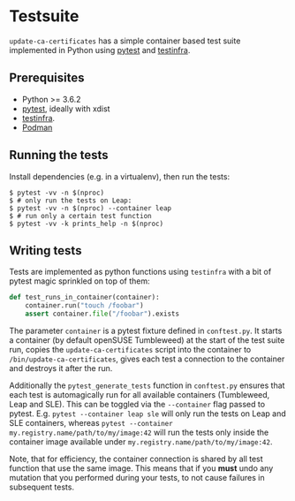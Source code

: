 # Testsuite

`update-ca-certificates` has a simple container based test suite implemented in
Python using [pytest](https://pytest.org) and
[testinfra](https://testinfra.readthedocs.io/).


## Prerequisites

- Python >= 3.6.2
- [pytest](https://docs.pytest.org/en/stable/), ideally with xdist
- [testinfra](https://testinfra.readthedocs.io/).
- [Podman](https://podman.io/)


## Running the tests

Install dependencies (e.g. in a virtualenv), then run the tests:

```ShellSession
$ pytest -vv -n $(nproc)
$ # only run the tests on Leap:
$ pytest -vv -n $(nproc) --container leap
$ # run only a certain test function
$ pytest -vv -k prints_help -n $(nproc)
```


## Writing tests

Tests are implemented as python functions using `testinfra` with a bit of pytest
magic sprinkled on top of them:
```python
def test_runs_in_container(container):
    container.run("touch /foobar")
    assert container.file("/foobar").exists
```

The parameter `container` is a pytest fixture defined in `conftest.py`. It
starts a container (by default openSUSE Tumbleweed) at the start of the test
suite run, copies the `update-ca-certificates` script into the container to
`/bin/update-ca-certificates`, gives each test a connection to the container and
destroys it after the run.

Additionally the `pytest_generate_tests` function in `conftest.py` ensures that
each test is automagically run for all available containers (Tumbleweed, Leap
and SLE). This can be toggled via the `--container` flag passed to
pytest. E.g. `pytest --container leap sle` will only run the tests on Leap and
SLE containers, whereas `pytest --container
my.registry.name/path/to/my/image:42` will run the tests only inside the
container image available under `my.registry.name/path/to/my/image:42`.

Note, that for efficiency, the container connection is shared by all test
function that use the same image. This means that if you **must** undo any
mutation that you performed during your tests, to not cause failures in
subsequent tests.
